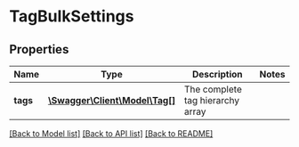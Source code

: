 # TagBulkSettings

## Properties
Name | Type | Description | Notes
------------ | ------------- | ------------- | -------------
**tags** | [**\Swagger\Client\Model\Tag[]**](Tag.md) | The complete tag hierarchy array | 


[[Back to Model list]](../README.md#documentation-for-models) [[Back to API list]](../README.md#documentation-for-api-endpoints) [[Back to README]](../README.md)


